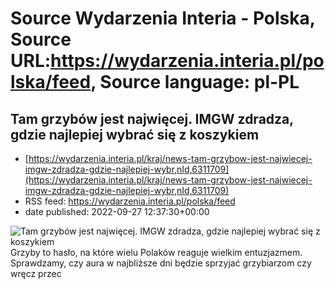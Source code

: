 # Source Wydarzenia Interia - Polska, Source URL:https://wydarzenia.interia.pl/polska/feed, Source language: pl-PL

## Tam grzybów jest najwięcej. IMGW zdradza, gdzie najlepiej wybrać się z koszykiem
 - [https://wydarzenia.interia.pl/kraj/news-tam-grzybow-jest-najwiecej-imgw-zdradza-gdzie-najlepiej-wybr,nId,6311709](https://wydarzenia.interia.pl/kraj/news-tam-grzybow-jest-najwiecej-imgw-zdradza-gdzie-najlepiej-wybr,nId,6311709)
 - RSS feed: https://wydarzenia.interia.pl/polska/feed
 - date published: 2022-09-27 12:37:30+00:00

<p><a href="https://wydarzenia.interia.pl/kraj/news-tam-grzybow-jest-najwiecej-imgw-zdradza-gdzie-najlepiej-wybr,nId,6311709"><img align="left" alt="Tam grzybów jest najwięcej. IMGW zdradza, gdzie najlepiej wybrać się z koszykiem" src="https://i.iplsc.com/tam-grzybow-jest-najwiecej-imgw-zdradza-gdzie-najlepiej-wybr/000G4I5D88J1JK8J-C321.jpg" /></a>Grzyby to hasło, na które wielu Polaków reaguje wielkim entuzjazmem. Sprawdzamy, czy aura w najbliższe dni będzie sprzyjać grzybiarzom czy wręcz przec
